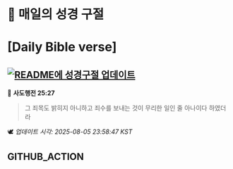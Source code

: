 # 🙏 매일의 성경 구절
# [Daily Bible verse]
## [![README에 성경구절 업데이트](https://github.com/DONGSUKA/first_test/actions/workflows/update-readme-bible.yml/badge.svg)](https://github.com/DONGSUKA/first_test/actions/workflows/update-readme-bible.yml)
<!-- START_BIBLE_VERSE -->
📖 **사도행전 25:27**
> 그 죄목도 밝히지 아니하고 죄수를 보내는 것이 무리한 일인 줄 아나이다 하였더라

🕊️ _업데이트 시각: 2025-08-05 23:58:47 KST_
  <!-- END_BIBLE_VERSE -->
## GITHUB_ACTION
